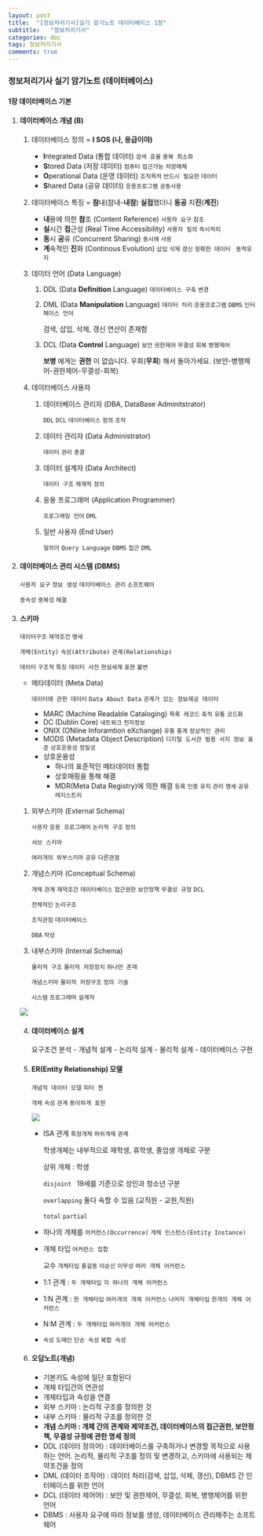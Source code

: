 ```yaml
---
layout: post
title:  "[정보처리기사]실기 암기노트 데이터베이스 1장"
subtitle:   "정보처리기사"
categories: doc
tags: 정보처리기사
comments: true
---
```


### 정보처리기사 실기 암기노트 (데이터베이스)

#### 1장 데이터베이스 기본

1. #### 데이터베이스 개념 (B)

   1. 데이터베이스 정의 = **I SOS (나, 응급이야)**

      - **I**ntegrated Data (통합 데이터) `검색 효율` `중복 최소화`
      - **S**tored Data (저장 데이터) `컴퓨터` `접근가능` `저장매체`
      - **O**perational Data (운영 데이터) `조직목적` `반드시 필요한` `데이터`
      - **S**hared Data (공유 데이터) `응용프로그램` `공동사용`

   2. 데이터베이스 특징 = **참**내(참내-**내참**) **실접**했더니 **동공** 지**진**(**계진**)

      - **내**용에 의한 **참**조 (Content Reference) `사용자 요구` `참조`
      - **실**시간 **접**근성 (Real Time Accessibility) `사용자 질의` `즉시처리`
      - **동**시 **공**유 (Concurrent Sharing) `동시에` `사용`
      - **계**속적인 **진**화 (Continous Evolution) `삽입` `삭제` `갱신` `정확한 데이터 ` `동적유지`

   3. 데이터 언어 (Data Language)

      1. DDL (Data **Definition** Language) `데이터베이스 구축` `변경`

      2. DML (Data **Manipulation** Language) `데이터 처리` `응용프로그램` `DBMS` `인터페이스 언어`

         검색, 삽입, 삭제, 갱신 연산이 존재함

      3. DCL (Data **Control** Language) `보안` `권한제어` `무결성` `회복` `병행제어`

         **보병** 에게는 **권한** 이 없습니다. 우회(**무회**) 해서 돌아가세요. (보안-병행제어-권한제어-무결성-회복)

   4. 데이터베이스 사용자

      1. 데이터베이스 관리자 (DBA, DataBase Adminitstrator)

         `DDL` `DCL` `데이터베이스` `정의` `조작`

      2. 데이터 관리자 (Data Administrator)

         `데이터` `관리` `총괄`

      3. 데이터 설계자 (Data Architect)

         `데이터 구조` `체계적` `정의`

      4. 응용 프로그래머 (Application Programmer)

         `프로그래밍 언어` `DML`

      5. 일반 사용자 (End User)

         `질의어` `Query Language` `DBMS` `접근` `DML`

         

2. #### 데이터베이스 관리 시스템 (DBMS)

   `사용자 요구` `정보 생성` `데이터베이스 관리` `소프트웨어`

   `종속성` `중복성` `해결`



3. #### 스키마

   `데이터구조` `제약조건` `명세`

   `개체(Entity)` `속성(Attribute)` `관계(Relationship)`

   `데이터` `구조적` `특징` `데이터 사전` `현실세계` `표현` `불변`

   - 메타데이터 (Meta Data)

     `데이터에 관한 데이터` `Data About Data` `관계가 있는 정보제공 데이터`

     - MARC (Machine Readable Cataloging) `목록 레코드` `축적` `유통` `코드화`
     - DC (Dublin Core) `네트워크` `전자정보`
     - ONIX (ONline Inforamtion eXchange) `유통` `통계` `정상적인 관리`
     - MODS (Metadata Object Description) `디지털 도서관 범용 서지 정보 표준` `상호운용성` `정밀성`
     - 상호운용성
       - 하나의 표준적인 메타데이터 통합
       - 상호매핑을 통해 해결
       - MDR(Meta Data Registry)에 의한 해결 `등록` `인증` `유지` `관리` `명세` `공유` `레지스트리`

   1. 외부스키마 (External Schema)

      `사용자` `응용 프로그래머` `논리적 구조` `정의`

      `서브 스키마`

      `여러개의 외부스키마` `공유` `다른관점`

   2. 개념스키마 (Conceptual Schema)

      `개체` `관계` `제약조건` `데이터베이스` `접근권한` `보안정책` `무결성 규정` `DCL`

      `전체적인` `논리구조` 

      `조직관점` `데이터베이스`

      `DBA` `작성`

   3. 내부스키마 (Internal Schema)

      `물리적 구조` `물리적 저장장치` `하나만 존재`

      `개념스키마` `물리적 저장구조` `정의 기술`

      `시스템` `프로그래머` `설계자`

   ![](https://i.imgur.com/eRiHwVy.png)

   

   4. #### 데이터베이스 설계

      요구조건 분석 - 개념적 설계 - 논리적 설계 - 물리적 설계 - 데이터베이스 구현

   

   5. #### ER(Entity Relationship) 모델

      `개념적 데이터 모델` `피터 첸`

      `개체` `속성` `관계` `용이하게 표현`

      ![](https://i.imgur.com/vtnJfvO.png)

      - ISA 관계 `특정개체` `하위개체` `관계` 

        학생개체는 내부적으로 재학생, 휴학생, 졸업생 개체로 구분

        상위 개체 : 학생

        `disjoint ` 19세를 기준으로 성인과 청소년 구분

        `overlapping` 둘다 속할 수 있음 (교직원 - 교원,직원)

        `total` `partial`

      - 하나의 개체를 `어커런스(Occurrence)` `개체 인스턴스(Entity Instance)`

      - 개체 타입 `어커런스 집합`

        교수 `개체타입` `홍길동` `이순신` `이무성` `여러 개체 어커런스`

      - 1:1 관계 : `두 개체타입` `각 하나의 개체 어커런스`

      - 1:N 관계 : `한 개체타입` `여러개의 개체 어커런스` `나머지 개체타입` `한개의 개체 어커런스`

      - N:M 관계 : `두 개체타입` `여러개의 개체 어커런스`

      - `속성` `도메인` `단순 속성` `복합 속성`

   

   6. #### 오답노트(개념)

      - 기본키도 속성에 일단 포함된다
      - 개체 타입간의 연관성
      - 개체타입과 속성을 연결
      - 외부 스키마 : 논리적 구조를 정의한 것
      - 내부 스키마 : 물리적 구조를 정의한 것
      - **개념 스키마 : 개체 간의 관계와 제약조건, 데이터베이스의 접근권한, 보안정책, 무결성 규정에 관한 명세 정의**
      - DDL (데이터 정의어) : 데이터베이스를 구축하거나 변경할 목적으로 사용하는 언어. 논리적, 물리적 구조를 정의 및 변경하고, 스키마에 사용되는 제약조건을 정의
      - DML (데이터 조작어) : 데이터 처리(검색, 삽입, 삭제, 갱신), DBMS 간 인터페이스를 위한 언어
      - DCL (데이터 제어어) : 보안 및 권한제어, 무결성, 회복, 병행제어를 위한 언어
      - DBMS : 사용자 요구에 따라 정보를 생성, 데이터베이스 관리해주는 소프트웨어
